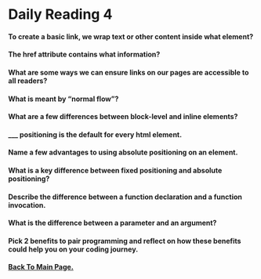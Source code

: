 # Daily Reading 4


#### To create a basic link, we wrap text or other content inside what element?


#### The href attribute contains what information?


#### What are some ways we can ensure links on our pages are accessible to all readers?



#### What is meant by “normal flow”?


#### What are a few differences between block-level and inline elements?


#### ___ positioning is the default for every html element.


#### Name a few advantages to using absolute positioning on an element.


#### What is a key difference between fixed positioning and absolute positioning?




#### Describe the difference between a function declaration and a function invocation.


#### What is the difference between a parameter and an argument?


#### Pick 2 benefits to pair programming and reflect on how these benefits could help you on your coding journey.




#### [Back To Main Page.](https://colorinvert.github.io/reading-notes/)